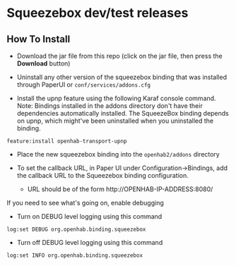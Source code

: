 # Squeezebox dev/test releases

## How To Install

- Download the jar file from this repo (click on the jar file, then press the **Download** button)

- Uninstall any other version of the squeezebox binding that was installed through PaperUI or `conf/services/addons.cfg`

- Install the upnp feature using the following Karaf console command. Note: Bindings installed in the addons directory don't have their dependencies automatically installed. The SqueezeBox binding depends on upnp, which might've been uninstalled when you uninstalled the binding.

```
feature:install openhab-transport-upnp
```

- Place the new squeezebox binding into the `openhab2/addons` directory

- To set the callback URL, in Paper UI under Configuration->Bindings, add the callback URL to the Squeezebox binding configuration.

  - URL should be of the form http://OPENHAB-IP-ADDRESS:8080/

If you need to see what's going on, enable debugging

- Turn on DEBUG level logging using this command

```
log:set DEBUG org.openhab.binding.squeezebox
```

- Turn off DEBUG level logging using this command

```
log:set INFO org.openhab.binding.squeezebox
```
